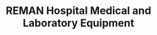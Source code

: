 ---
title: "REMAN Hospital Medical and Laboratory Equipment"
url: /manila/reman-hospital-medical-and-laboratory-equipment/
shop: Sanitätshaus
---